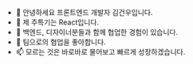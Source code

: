 - 👋 안녕하세요 프론트엔드 개발자 김건우입니다.
- 👀 제 주특기는 React입니다.
- 🌱 백엔드, 디자이너분들과 함께 협업한 경험이 있습니다.
- 💞️ 팀으로의 협업을 좋아합니다.
- 📫 모르는 것은 바로바로 물어보고 빠르게 성장하겠습니다. 

<!---
gunwoo8622/gunwoo8622 is a ✨ special ✨ repository because its `README.md` (this file) appears on your GitHub profile.
You can click the Preview link to take a look at your changes.
--->
